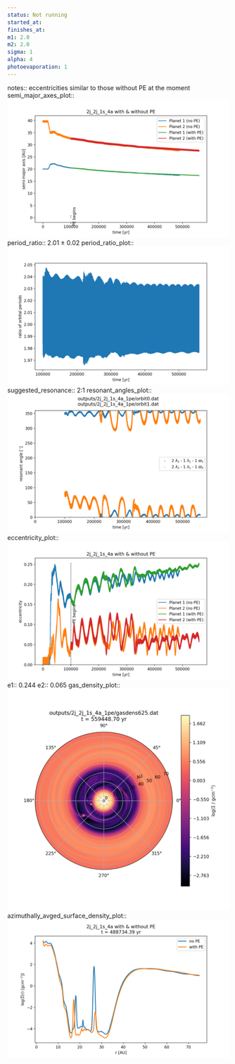 ```yaml
---
status: Not running
started_at:
finishes_at:
m1: 2.0
m2: 2.0
sigma: 1
alpha: 4
photoevaporation: 1
---
```


notes:: eccentricities similar to those without PE at the moment
semi_major_axes_plot:: ![semi_major_axes_2j_2j_1s_4a_1pe.png](plots/semi_major_axes/semi_major_axes_2j_2j_1s_4a_1pe.png)
period_ratio:: 2.01 ± 0.02
period_ratio_plot:: ![period_ratio_2j_2j_1s_4a_1pe.png](plots/period_ratio/period_ratio_2j_2j_1s_4a_1pe.png)
suggested_resonance:: 2:1
resonant_angles_plot:: ![resonant_angles_2j_2j_1s_4a_1pe.png](plots/resonant_angles/resonant_angles_2j_2j_1s_4a_1pe.png)
eccentricity_plot:: ![eccentricity_2j_2j_1s_4a_1pe.png](plots/eccentricity/eccentricity_2j_2j_1s_4a_1pe.png)
e1:: 0.244
e2:: 0.065
gas_density_plot:: ![gas_density_2j_2j_1s_4a_1pe.png](plots/gas_density/gas_density_2j_2j_1s_4a_1pe.png)
azimuthally_avged_surface_density_plot:: ![azimuthally_avged_surface_density_2j_2j_1s_4a_1pe.png](plots/azimuthally_avged_surface_density/azimuthally_avged_surface_density_2j_2j_1s_4a_1pe.png)
